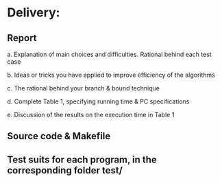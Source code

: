 # Delivery:

## Report

a. Explanation of main choices and difficulties. Rational behind each test case

b. Ideas or tricks you have applied to improve efficiency of the algorithms

c. The rational behind your branch & bound technique

d. Complete Table 1, specifying running time & PC specifications

e. Discussion of the results on the execution time in Table 1

## Source code & Makefile

## Test suits for each program, in the corresponding folder test/
